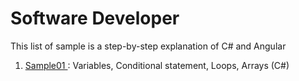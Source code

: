 # Software Developer
This list of sample is a step-by-step explanation of C# and Angular

1. <a href="https://github.com/DzhansuHalim/Software_Developer/tree/main/Sample01/Sample01"> Sample01 </a>: Variables, Conditional statement, Loops, Arrays (C#)
